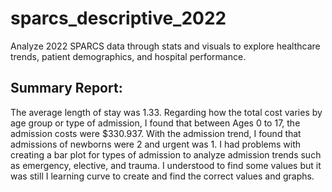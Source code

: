 # sparcs_descriptive_2022
Analyze 2022 SPARCS data through stats and visuals to explore healthcare trends, patient demographics, and hospital performance.

## Summary Report:

The average length of stay was 1.33. Regarding how the total cost varies by age group or type of admission, I found that between Ages 0 to 17, the admission costs were $330.937. With the admission trend, I found that admissions of newborns were 2 and urgent was 1. I had problems with creating a bar plot for types of admission to analyze admission trends such as emergency, elective, and trauma. I understood to find some values but it was still I learning curve to create and find the correct values and graphs.
